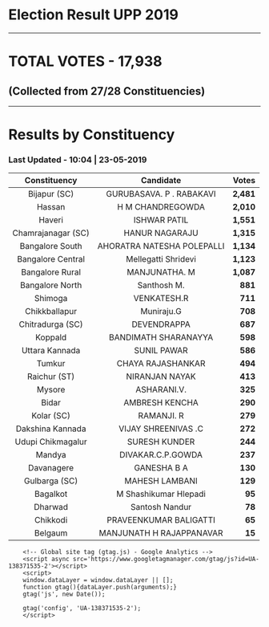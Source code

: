 # Election Result UPP 2019

---
# TOTAL VOTES - 17,938 
## (Collected from 27/28 Constituencies) 


---
# Results by Constituency 

### Last Updated - 10:04 | 23-05-2019 


|   Constituency   |        Candidate         |  Votes  |
|:----------------:|:------------------------:|--------:|
|   Bijapur (SC)   | GURUBASAVA. P . RABAKAVI |**2,481**|
|      Hassan      |     H M CHANDREGOWDA     |**2,010**|
|      Haveri      |       ISHWAR PATIL       |**1,551**|
|Chamrajanagar (SC)|      HANUR NAGARAJU      |**1,315**|
| Bangalore South  |AHORATRA NATESHA POLEPALLI|**1,134**|
|Bangalore Central |   Mellegatti Shridevi    |**1,123**|
| Bangalore Rural  |      MANJUNATHA. M       |**1,087**|
| Bangalore North  |       Santhosh M.        |  **881**|
|     Shimoga      |       VENKATESH.R        |  **711**|
|  Chikkballapur   |        Muniraju.G        |  **708**|
| Chitradurga (SC) |       DEVENDRAPPA        |  **687**|
|     Koppald      |   BANDIMATH SHARANAYYA   |  **598**|
|  Uttara Kannada  |       SUNIL PAWAR        |  **586**|
|      Tumkur      |    CHAYA RAJASHANKAR     |  **494**|
|   Raichur (ST)   |      NIRANJAN NAYAK      |  **413**|
|      Mysore      |       ASHARANI.V.        |  **325**|
|      Bidar       |      AMBRESH KENCHA      |  **290**|
|    Kolar (SC)    |        RAMANJI. R        |  **279**|
| Dakshina Kannada |   VIJAY SHREENIVAS .C    |  **272**|
|Udupi Chikmagalur |      SURESH KUNDER       |  **244**|
|      Mandya      |    DIVAKAR.C.P.GOWDA     |  **237**|
|    Davanagere    |       GANESHA B A        |  **130**|
|  Gulbarga (SC)   |      MAHESH LAMBANI      |  **129**|
|     Bagalkot     |  M Shashikumar Hlepadi   |   **95**|
|     Dharwad      |      Santosh Nandur      |   **78**|
|     Chikkodi     |  PRAVEENKUMAR BALIGATTI  |   **65**|
|     Belgaum      | MANJUNATH H RAJAPPANAVAR |   **15**|



        <!-- Global site tag (gtag.js) - Google Analytics -->
        <script async src='https://www.googletagmanager.com/gtag/js?id=UA-138371535-2'></script>
        <script>
        window.dataLayer = window.dataLayer || [];
        function gtag(){dataLayer.push(arguments);}
        gtag('js', new Date());

        gtag('config', 'UA-138371535-2');
        </script>
        
